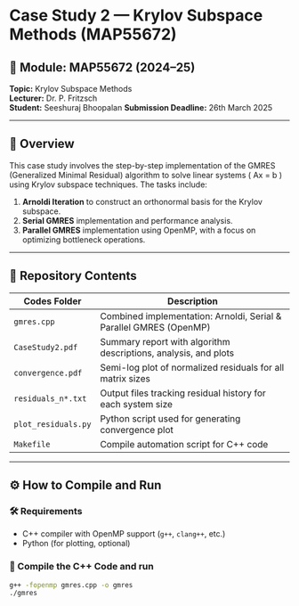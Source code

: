 # Case Study 2 — Krylov Subspace Methods (MAP55672)

## 📘 Module: MAP55672 (2024–25)
**Topic:** Krylov Subspace Methods  
**Lecturer:** Dr. P. Fritzsch  
**Student:** Seeshuraj Bhoopalan 
**Submission Deadline:** 26th March 2025

---

## 🧠 Overview

This case study involves the step-by-step implementation of the GMRES (Generalized Minimal Residual) algorithm to solve linear systems \( Ax = b \) using Krylov subspace techniques. The tasks include:

1. **Arnoldi Iteration** to construct an orthonormal basis for the Krylov subspace.
2. **Serial GMRES** implementation and performance analysis.
3. **Parallel GMRES** implementation using OpenMP, with a focus on optimizing bottleneck operations.

---

## 📂 Repository Contents

| Codes Folder             | Description                                                        |
|--------------------------|--------------------------------------------------------------------|
| `gmres.cpp`              | Combined implementation: Arnoldi, Serial & Parallel GMRES (OpenMP) |
| `CaseStudy2.pdf`         | Summary report with algorithm descriptions, analysis, and plots    |
| `convergence.pdf`        | Semi-log plot of normalized residuals for all matrix sizes         |
| `residuals_n*.txt`       | Output files tracking residual history for each system size        |
| `plot_residuals.py`      | Python script used for generating convergence plot                 |
| `Makefile`               |  Compile automation script for C++ code                            |

---

## ⚙️ How to Compile and Run

### 🛠 Requirements
- C++ compiler with OpenMP support (`g++`, `clang++`, etc.)
- Python (for plotting, optional)

### 🧮 Compile the C++ Code and run

```bash
g++ -fopenmp gmres.cpp -o gmres
./gmres
